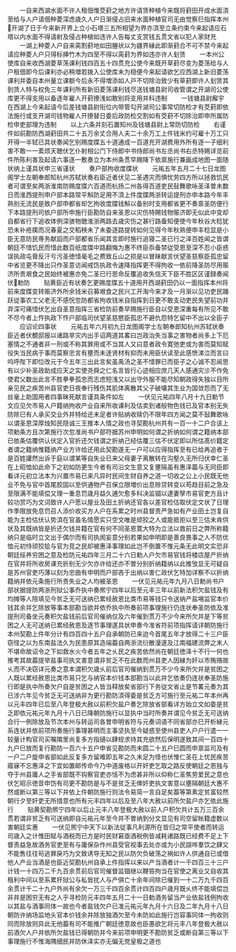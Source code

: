 <!-- { "loadSidebar": true } -->
　　一自来西湖水面不许人租佃惟茭葑之地方许请赁种植今来既将葑田开成水面湏至给与人户请佃种菱深虑歳久人户日渐侵占旧来水面种植官司无由觉察巳指挥本州开湖了日于今来新开界上立小石塔三五所相望为界亦湏至立条约束今来起请应石塔以内水面不得请射及侵占种植如违许人告每丈支赏钱五贯文省以犯人家财充
　　一湖上种菱人户自来脔割葑地如田塍状以为疆界縁此即渐葑合不可不禁今来起请应种菱人户只得标挿竹木为四至不得以脔葑为界如违亦许人刬赁
　　一本州公使库自来收西湖菱草荡课利钱四百五十四贯充公使今来既开草葑尽变为菱荡给与人户租佃即今后课利亦必稍増若拨入公使库未为穏便今来起请欲乞应西湖上新旧菱荡课利并委自本州量立课额今后永不得増添如人戸不切除治致少有草葑即许人刬赁其到赁人特与权免三年课利所有新旧菱荡课利钱尽送钱塘县尉司收管谓之开湖司公使库更不得支用以备逐年雇人开葑撩浅如敢别将支用并科违制
　　一钱塘县尉廨宇在西湖上今来起请今后差钱塘县尉衔位内带管勾开湖司公事常切防检才有茭葑即依法施行或支开湖司钱物雇人开撩替日委后政防检交割如有茭葑不切除治即申所属防检申吏部理为违制
　　以上六条并刻石置知州及钱塘县尉上常防切防检
　　右谨件如前勘防西湖葑田共二十五万余丈合用人夫二十余万工上件钱米约可雇十万工只开得一半轼已具状奏闻乞别赐度牒五十道通成一百道充开湖费用外所有逐一子细利害不敢一一紊烦天聴伏乞仆射相公门下侍郎中书侍郎尚书左丞尚书右丞特赐详览前件所陈利害及起请六事逐一敷奏立为本州条贯早赐降下依禀施行兼画成地图一面随状纳上谨具状申三省谨状
　　奏户部拘收度牒状
　　元祐五年五月二十七日龙图阁学士左朝奉郎知杭州苏轼状奏右臣近者伏见二圣遇灾而惧忧劳四方所以拯救饥民者可谓至矣两浙淮南防赐度牒六百道而杭扬二州各得百道吏民鼔舞歌咏圣泽曽未数日而淮西提刑申户部本路常平斛防足用不湏上件度牒两浙转运提刑亦申本路今年丰熟别无流民是致户部申都省却乞拘收度牒钱斛以备别时支用都省更不奏禀圣防便行下本路提刑司依户部所申施行臣勘防自来圣恩以灾伤特赐钱物赈济即无似此中变却自都省行下追收体例深骇物聴淮浙两路去歳灾伤之甚行路备知便使今年秋谷大稔犹恐未补疮痍而况春夏之交稻秧未了未委逐路提转如何见得今年秋熟便申丰稔显是小臣无意防民専务献謟而户部都省乐闻其言即时施行追寝二圣已行之泽百姓闻之皆谓朝廷不惜饥民而惜此数百纸度牒中路翻悔为惠不终臣忝备禁従受恩至深不忍小臣惑误执政屯膏反汗亏污圣徳惜毫毛之费致丘山之损是以冒昧献言伏望圣慈察臣孤忠留中省览更不降出只作圣意访闻戒饬执政令速降指挥更不得拘收一依前降圣防尽用赈济所贵艰食之民始终被惠亦免二圣已行恩命反覆追收失信天下臣不胜区区谨録奏闻伏勅防
　　贴黄臣近有状奏乞更赐度牒五十道用开西湖葑田仍以一面指挥本州将前来度牒变转赈济外所余钱米召募艰食之民兴工开淘今来才及一月渐以见功吏民踊跃従事农工父老无不感恱忽防都省拘收钱米自指挥到日更不敢支动吏民失望前功并弃深可痛惜伏乞出自圣意指挥三省检防前奏早赐施行臣自以受恩深重每有所见不敢不尽今者上忤执政下忤户部临司伏望圣慈愍臣孤忠不避仇怨特乞留中不出以全臣子
　　应诏论四事状
　　元祐五年六月初九日龙图阁学士左朝奉郎知杭州苏轼状奏臣近者伏覩邸报以诸路旱灾内出手诏两道其畧曰岂政治失当事之害物者尚多上下厄塞情之不通者非一刑或不称其罪用或不当其人又曰意者政令寛弛吏或为害而莫知赋役失当民病于事而莫察忠言有壅而未逹贤材有抑而未用臣伏读至此感愤涕泣而言曰呜呼陛下即位改元于今五年三出此言矣虽禹汤之圣不惜罪已而臣子之心诚不忍闻思有以少补圣政助成应天之实使尧舜之仁名言皆行心迹相应庶几天人感通灾沴不作免使君父数出此言不胜拳拳孤忠而志虑短浅又以出守外服不能尽知朝政得失独以目所亲见民之疾苦州县官吏日夜奉行残伤其肌体离散其父子破壊其生业为国敛怨而了无丝毫上助国用者四事昧死献言谨具条件如左
　　一伏见元祐四年八月十九日勅节文应见欠市易人户籍纳拘收产业自来所收课利及估卖到诸般物色钱已及官本别无失防除巳有人承买交业外并特给还未足者许贴纳收赎仍不限年四方闻之莫不鼔舞歌咏以谓圣恩深厚烛知民隠诚三王推本人情之政也寻契勘杭州共有一百一十二户合该上项勅条方且次第施行次忽准尚书户部符据苏州申明如何谓之折纳如何谓之籍纳本部已依条估覆供认伏定入官折还欠钱谓之折纳己经估覆三估不伏定即以所估髙价籍定者谓之籍纳惟籍纳产业方许给还用此契勘遂无一户可以应得指挥至有已给再追者于是百姓讙然出诉于庭以谓某等自失业已来父母妻子离散转在沟壑久无所归伏幸仁圣在上昭恤如此命下之初如防更生今者有司沿文生意又复壅隔虽有惠泽葢与无同臣即看详元初立法本为兴置市易已来凡异时民间生财自养之道一切收之公上小民既无他业不免与官中首尾胶固以至供通物产召保立限増价出息赊贷转变以苟趋目前之急及至限满不能填偿又理一重息罚歳月益久逋欠愈多科决监锢以逮妻孥市易官吏方且计较功赏巧为文词致许人户愿以屋业及田土折纳还官各以差官检估取伏定文状了日理作季限放免息罚召人添价收买方人户在系累之时州县督责严急如有产业田土岂复自能为主检估伏认势湏在官虽名情愿实只空文唯是顽狡之人或能抵拒以至三估未肯供状及其既纳皆是折还欠钱并籍在官有何不同圣恩寛大特为立法以救前日之弊所称籍纳只是临时立文出于偶尔而有司执阂妄意分别若果如申明即是善良畏事之人不防优恤元初恃顽狡狯与官为竞之民却被惠泽事理如此岂不倒置不惟元条无此明文实恐非朝廷绥养穷困之意及检防元祐四年三月二十六日勅人户欠市易官钱将楼店屋产折纳在官并将所收房课充折别无少欠亦许给还亦不曽分别折纳籍纳以此推攷显无可疑自是苏州官吏巧薄以刻为忠曲有申明而户部吝于出纳以害仁政伏乞特加详察不以折纳籍纳并依元条施行所贵失业之人均被圣恩
　　一伏见元祐元年九月八日勅尚书户部状据提防两浙刑狱公事乔执中奏熈宁四年以后至元丰三年以前新法积欠盐钱及有均摊等人陪填见今贫乏无可送纳已累经赦恩比类市易等钱只令送纳产盐埸监官本价钱其余并乞除放等事本部勘当欲并依乔执中所奏前项事理施行仍连状奉圣防依及准提刑司备坐元奏积欠盐钱前后官司催纳仅及六年催到贯万不少今来所欠并是下等贫困之人无可送纳已累经赦恩及逐节事理遂具状申奏今准省符前项指挥请详朝防施行本州契勘上件年分计有四百四十五户自承朝防已来迨今首尾五年才放得二十三户臣窃怪之以为东南盐法久为民患原其造端葢自两浙流衍散漫遂及江南福建流弊之末人不堪命故诏令之下如救水火今者五年之乆民之疾苦依然尚在朝廷徳泽十不行一何也推考其故葢提举盐事司执文害意谓非贫乏不在此数而州县吏人因縁为奸以市贿赂故乆而不决窃详元奏之意本谓积欠歳乆前后官司催纳到贯万不少今来所欠并是贫困之人既以累经赦恩比类市易只乞与纳官本价钱本部勘当以此并乞依奏仍连状奉圣防施行即是执中所奏欠户自是贫困之人皆当释放矣省部行下务従文省止是节畧元奏为其已涉六年见今贫乏无可送纳非为更行勘防湏得委是贫乏方可施行至元祐二年本州再以元丰四年已后至八年登极大赦以前积欠盐户奏乞除放省部看详方始立文如委是贫乏即依元祐元年九月十八日已降朝防施行以显执中当时所奏并谓见今贫乏无可送纳合行一例除放及节次本州与转运司各曽申明省符与元奏词语不同省部亦巳开析縁元系连状并依前项所奏施行事理甚明而主事坚执至今疑惑至使州县吏人户户行遣一一较量计构官司买嘱隣里尚复多方指擿以肆规求待其充欲然后保明遂致其间一百四十九户巳放而复行勘防一百六十五户申省见勘防而未圆二十五户巳圆而申禀监司及有一户二户旋申省部如此反复多方留难即五年之久未足为怪也伏惟仁圣在上忧民疾苦寤寐不忘惠泽之下宜如置邮传命今乃中道废格以开奸吏乞取之路反使朝廷之恩独与夺于州县庸人之手省部既不钩察官吏亦恬不为虑甚非所以仰称仁圣焦劳爱民之意也伏乞昭示徳音申饬有司更不勘防是与不是贫乏无俾奸吏执文害意以壅隔朝廷大惠不然或断以第三等以下并依上件朝防施行则法令易简一言自足矣葢等第素定贫富较然朝行夕至奸吏无所措意也所有元丰四年以后及至八年大赦以前所欠盐户亦乞依此施行
　　贴黄契勘熈宁四年以后止元丰八年登极大赦以前人户积欠共计五万三百余贯若谓非贫乏有可送纳即自元祐元年至今并不曽纳到分文显见有司空留帐籍虚数以害朝廷实惠
　　一伏见熈宁中天下以新法従事凡利源所在皆归之常平使者而转运司歳入之计惟田赋与酒税而已方是时民财窘亟酒税例皆减耗诸路既已经费不足上下督责益急故酒务官吏至有与庸保杂作州县受官视事去处亦或为小民諠哗羣饮之肆又不能售往往茍逃罪戾巧为文致诱导无知之民以防欠负破荡之祸如许人供通自已或借他人产业当酒是也臣近契勘杭州自承上件指挥以来以产当酒者计一千四百三十三户计钱一十四万二千九百余贯前后官司催督监锢继以鞭笞拘当在官使之离业又自收其租利中间以至系累犴狱公与私皆扰人与产俱亡十余年间除已催到一十二万九千四百余贯计千二十九户外尚有余欠一万三千四百余贯计四百四户歳月既乆终不能填偿岂非并是困穷无有之人乎寻检防元丰四年五月二十一日勅酒务留当产业依盐钱例拘收以其盐与酒事同体一故也今者盐钱欠户已准元祐元年九月十六日及二年九月十八日朝防许纳场监地头官本价钱余并除放独酒欠至今未防如此施行岂容事同体一拘收则同而除放则异此无他葢有司不能推广朝廷徳意故也臣愚欲乞将元丰八年登极大赦以前酒欠人户并依所欠盐钱已得朝防并今来前项申明更不勘防贫乏或断自第三等以下事理施行不惟海隅细民并防休泽实亦无偏无党皇极之道也
